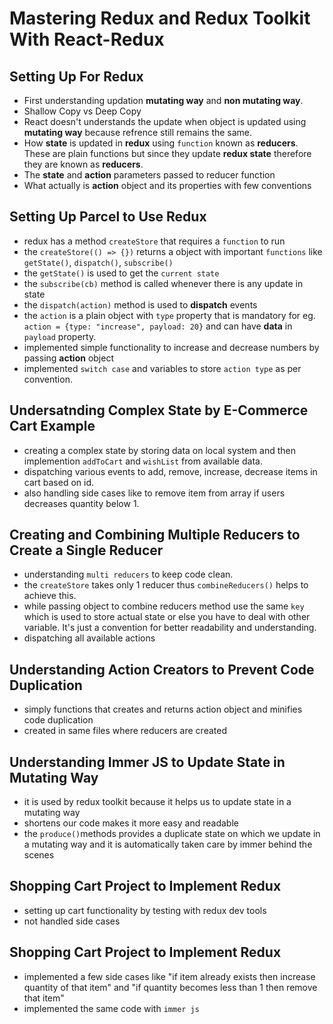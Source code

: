 # Mastering Redux and Redux Toolkit With React-Redux

## Setting Up For Redux

- First understanding updation **mutating way** and **non mutating way**.
- Shallow Copy vs Deep Copy
- React doesn't understands the update when object is updated using **mutating way** because refrence still remains the same.
- How **state** is updated in **redux** using `function` known as **reducers**. These are plain functions but since they update **redux state** therefore they are known as **reducers**.
- The **state** and **action** parameters passed to reducer function
- What actually is **action** object and its properties with few conventions

## Setting Up Parcel to Use Redux

- redux has a method `createStore` that requires a `function` to run
- the `createStore(() => {})` returns a object with important `functions` like `getState()`, `dispatch()`, `subscribe()`
- the `getState()` is used to get the `current state`
- the `subscribe(cb)` method is called whenever there is any update in state
- the `dispatch(action)` method is used to **dispatch** events
- the `action` is a plain object with `type` property that is mandatory for eg. `action = {type: "increase", payload: 20}` and can have **data** in `payload` property.
- implemented simple functionality to increase and decrease numbers by passing **action** object
- implemented `switch case` and variables to store `action type` as per convention.

## Undersatnding Complex State by E-Commerce Cart Example

- creating a complex state by storing data on local system and then implemention `addToCart` and `wishList` from available data.
- dispatching various events to add, remove, increase, decrease items in cart based on id.
- also handling side cases like to remove item from array if users decreases quantity below 1.

## Creating and Combining Multiple Reducers to Create a Single Reducer

- understanding `multi reducers` to keep code clean.
- the `createStore` takes only 1 reducer thus `combineReducers()` helps to achieve this.
- while passing object to combine reducers method use the same `key` which is used to store actual state or else you have to deal with other variable. It's just a convention for better readability and understanding.
- dispatching all available actions

## Understanding Action Creators to Prevent Code Duplication

- simply functions that creates and returns action object and minifies code duplication
- created in same files where reducers are created

## Understanding Immer JS to Update State in Mutating Way

- it is used by redux toolkit because it helps us to update state in a mutating way
- shortens our code makes it more easy and readable
- the `produce()`methods provides a duplicate state on which we update in a mutating way and it is automatically taken care by immer behind the scenes

## Shopping Cart Project to Implement Redux

- setting up cart functionality by testing with redux dev tools
- not handled side cases

## Shopping Cart Project to Implement Redux

- implemented a few side cases like "if item already exists then increase quantity of that item" and "if quantity becomes less than 1 then remove that item"
- implemented the same code with `immer js`
